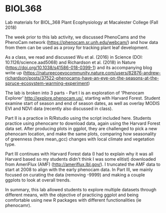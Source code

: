 # BIOL368
Lab materials for BIOL_368 Plant Ecophysiology at Macalester College (Fall 2018)

The week prior to this lab activity, we discussed PhenoCams and the PhenoCam network (https://phenocam.sr.unh.edu/webcam/) and how data from them can be used as a proxy for tracking plant leaf development. 

As a class, we read and discussed Wu et al. (2016) in Science (DOI: 10.1126/science.aad5068) and Richardson et al. (2018) in Nature (https://doi.org/10.1038/s41586-018-0399-1) and its accompanying blog write up (https://natureecoevocommunity.nature.com/users/82876-andrew-richardson/posts/37522-phenocams-have-an-eye-on-the-seasons-at-the-spruce-ecosystem-warming-experiment)  

The lab is broken into 3 parts - Part I is an exploration of 'Phenocam Explorer' http://explore.phenocam.us/, starting with Harvard Forest. Student examine start of season and end of season dates, as well as overlay MODIS EVI and NDVI data (recently also discussed in class). 

Part II is a practice in R/Rstudio using the script included here. Students practice using phenocamr to download data, again using the Harvard Forest data set. After producing plots in ggplot, they are challenged to pick a new phenocam location, and make the same plots, comparing how seasonality of greenness (here mean_gcc) changes with local climate and vegetation type. 

Part III continues with Harvard Forest data (I had to explain why it was all Harvard based so my students didn't think I was some elitist) downloaded from AmeriFlux (AMF) (http://ameriflux.lbl.gov/). I truncated the AMF data to start at 2008 to align with the early phenocam data. In Part III, we mainly focused on curating the data (removing -9999) and making a couple ggplots to look at overall trends. 

In summary, this lab allowed students to explore multiple datasets through different means, with the objective of practicing ggplot and being comfortable using new R packages with different functionalities (ie phenocamr). 
